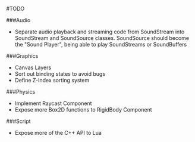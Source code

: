 #TODO

###Audio
* Separate audio playback and streaming code from SoundStream
into SoundStream and SoundSource classes.
SoundSource should become the "Sound Player", being able
to play SoundStreams or SoundBuffers

###Graphics

* Canvas Layers
* Sort out binding states to avoid bugs
* Define Z-Index sorting system

###Physics

* Implement Raycast Component
* Expose more Box2D functions to RigidBody Component

###Script

* Expose more of the C++ API to Lua
